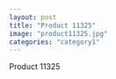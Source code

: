 ```yaml
---
layout: post
title: "Product 11325"
image: "product11325.jpg"
categories: "category1"
---
```

Product 11325
